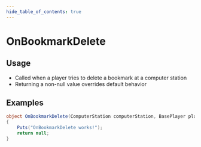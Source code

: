 ```yaml
---
hide_table_of_contents: true
---
```


# OnBookmarkDelete

## Usage

* Called when a player tries to delete a bookmark at a computer station
* Returning a non-null value overrides default behavior

## Examples

```csharp title=""
object OnBookmarkDelete(ComputerStation computerStation, BasePlayer player, string bookmarkName)
{
    Puts("OnBookmarkDelete works!");
    return null;
}
```
